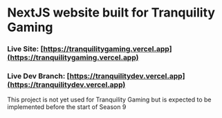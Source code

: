 # NextJS website built for Tranquility Gaming

### Live Site: [https://tranquilitygaming.vercel.app](https://tranquilitygaming.vercel.app)

### Live Dev Branch: [https://tranquilitydev.vercel.app](https://tranquilitydev.vercel.app)

This project is not yet used for Tranquility Gaming but is expected to be implemented before the start of Season 9
